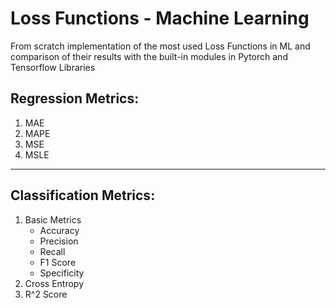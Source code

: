 # Loss Functions - Machine Learning
From scratch implementation of the most used Loss Functions in ML and comparison of their results with the built-in modules in Pytorch and Tensorflow Libraries

## Regression Metrics:
1) MAE
2) MAPE
3) MSE
4) MSLE

---

## Classification Metrics:
1) Basic Metrics
   - Accuracy
   - Precision
   - Recall
   - F1 Score
   - Specificity
2) Cross Entropy
3) R^2 Score
